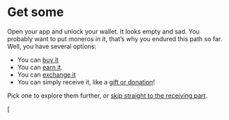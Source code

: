 # Get some

Open your app and unlock your wallet. It looks empty and sad. You probably want to put moneros in it, that’s why you endured this path so far. Well, you have several options:

- You can [buy it](1.05.01_buy-monero.md)
- You can [earn it](https://www.notion.so/Earn-it-c69a064db9c947689df9ca41c0c49a3b?pvs=21).
- You can [exchange it](1.05.02_exchange-monero.md)
- You can simply receive it, like a [gift or donation](https://www.notion.so/Get-tips-3e72ccf691a743118aa191e8fb4e5bb3?pvs=21)!

Pick one to explore them further, or [skip straight to the receiving part](https://www.notion.so/Receive-64a85a124c9849668aaaa46dc509be92?pvs=21).


[